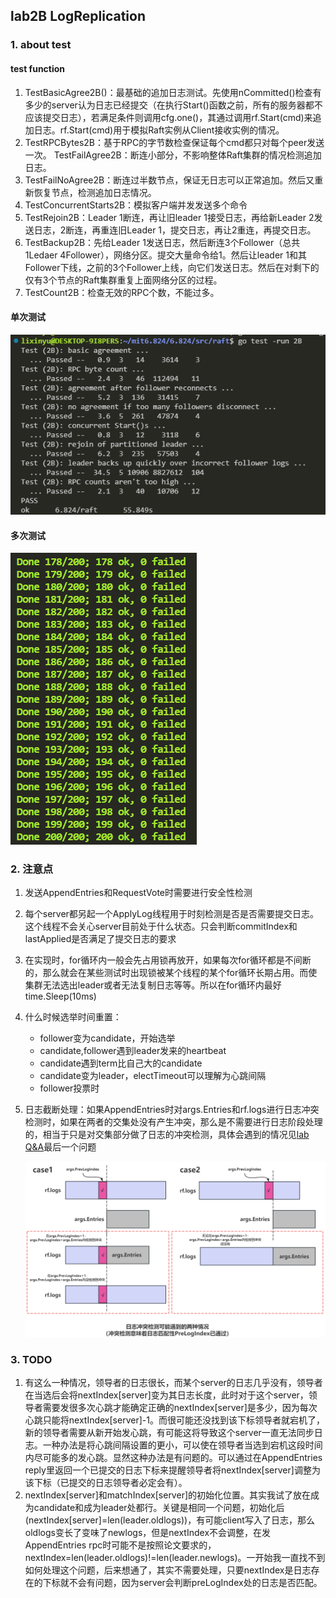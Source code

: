 ## lab2B LogReplication

### 1. about test

#### test function 
1. TestBasicAgree2B()：最基础的追加日志测试。先使用nCommitted()检查有多少的server认为日志已经提交（在执行Start()函数之前，所有的服务器都不应该提交日志），若满足条件则调用cfg.one()，其通过调用rf.Start(cmd)来追加日志。rf.Start(cmd)用于模拟Raft实例从Client接收实例的情况。
2. TestRPCBytes2B：基于RPC的字节数检查保证每个cmd都只对每个peer发送一次。
TestFailAgree2B：断连小部分，不影响整体Raft集群的情况检测追加日志。
3. TestFailNoAgree2B：断连过半数节点，保证无日志可以正常追加。然后又重新恢复节点，检测追加日志情况。
4. TestConcurrentStarts2B：模拟客户端并发发送多个命令
5. TestRejoin2B：Leader 1断连，再让旧leader 1接受日志，再给新Leader 2发送日志，2断连，再重连旧Leader 1，提交日志，再让2重连，再提交日志。
6. TestBackup2B：先给Leader 1发送日志，然后断连3个Follower（总共1Ledaer 4Follower），网络分区。提交大量命令给1。然后让leader 1和其Follower下线，之前的3个Follower上线，向它们发送日志。然后在对剩下的仅有3个节点的Raft集群重复上面网络分区的过程。
7. TestCount2B：检查无效的RPC个数，不能过多。

#### 单次测试

![single test](../image/image11.png)

#### 多次测试

![multiple test](../image/image10.png)

### 2. 注意点

1. 发送AppendEntries和RequestVote时需要进行安全性检测
2. 每个server都另起一个ApplyLog线程用于时刻检测是否是否需要提交日志。这个线程不会关心server目前处于什么状态。只会判断commitIndex和lastApplied是否满足了提交日志的要求
3. 在实现时，for循环内一般会先占用锁再放开，如果每次for循环都是不间断的，那么就会在某些测试时出现锁被某个线程的某个for循环长期占用。而使集群无法选出leader或者无法复制日志等等。所以在for循环内最好time.Sleep(10ms)
4. 什么时候选举时间重置：
    - follower变为candidate，开始选举
    - candidate,follower遇到leader发来的heartbeat
    - candidate遇到term比自己大的candidate
    - candidate变为leader，electTimeout可以理解为心跳间隔
    - follower投票时
5. 日志截断处理：如果AppendEntries时对args.Entries和rf.logs进行日志冲突检测时，如果在两者的交集处没有产生冲突，那么是不需要进行日志阶段处理的，相当于只是对交集部分做了日志的冲突检测，具体会遇到的情况见[lab Q&A](https://thesquareplanet.com/blog/raft-qa/)最后一个问题

    ![冲突检测情况](../image/image13.png)

### 3. TODO

1. 有这么一种情况，领导者的日志很长，而某个server的日志几乎没有，领导者在当选后会将nextIndex[server]变为其日志长度，此时对于这个server，领导者需要发很多次心跳才能确定正确的nextIndex[server]是多少，因为每次心跳只能将nextIndex[server]-1。而很可能还没找到该下标领导者就宕机了，新的领导者需要从新开始发心跳，有可能这将导致这个server一直无法同步日志。一种办法是将心跳间隔设置的更小，可以使在领导者当选到宕机这段时间内尽可能多的发心跳。显然这种办法是有问题的。可以通过在AppendEntries reply里返回一个已提交的日志下标来提醒领导者将nextIndex[server]调整为该下标（已提交的日志领导者必定会有）。
2. nextIndex[server]和matchIndex[server]的初始化位置。其实我试了放在成为candidate和成为leader处都行。关键是相同一个问题，初始化后(nextIndex[server]=len(leader.oldlogs))，有可能client写入了日志，那么oldlogs变长了变味了newlogs，但是nextIndex不会调整，在发AppendEntries rpc时可能不是按照论文要求的，nextIndex=len(leader.oldlogs)!=len(leader.newlogs)。一开始我一直找不到如何处理这个问题，后来想通了，其实不需要处理，只要nextIndex是日志存在的下标就不会有问题，因为server会判断preLogIndex处的日志是否匹配。

